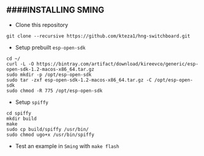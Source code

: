 ####INSTALLING SMING
---
* Clone this repository
```
git clone --recursive https://github.com/kteza1/hng-switchboard.git
```
* Setup prebuilt `esp-open-sdk`
```
cd ~/
curl -L -O https://bintray.com/artifact/download/kireevco/generic/esp-open-sdk-1.2-macos-x86_64.tar.gz
sudo mkdir -p /opt/esp-open-sdk
sudo tar -zxf esp-open-sdk-1.2-macos-x86_64.tar.gz -C /opt/esp-open-sdk
sudo chmod -R 775 /opt/esp-open-sdk
```
* Setup `spiffy`
```
cd spiffy
mkdir build
make
sudo cp build/spiffy /usr/bin/
sudo chmod ugo+x /usr/bin/spiffy
```

* Test an example in `Sming` with `make flash`
